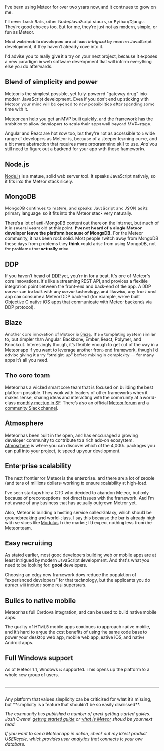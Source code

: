 I’ve been using Meteor for over two years now, and it continues to grow on me.

I'll never bash Rails, other Node/JavaScript stacks, or Python/Django. They’re good choices too. But for me, they’re just not as modern, simple, or fun as Meteor.

Most web/mobile developers are at least *intrigued* by modern JavaScript development, if they haven't already dove into it.

I'd advise you to really give it a try on your next project, because it exposes a new paradigm in web software development that will inform everything else you do afterwards.

## Blend of simplicity and power

Meteor is the simplest possible, yet fully-powered "gateway drug" into modern JavaScript development. Even if you don't end up sticking with Meteor, your mind will be opened to new possibilities after spending some time with it.

Meteor can help you get an MVP built quickly, and the framework has the ambition to allow developers to scale their apps well beyond MVP-stage.

Angular and React are hot now too, but they're not as accessible to a wide range of developers as Meteor is,  because of a steeper learning curve, and a bit more abstraction that requires more programming skill to use. *And* you still need to figure out a backend for your app with those frameworks.

## Node.js

[Node.js](https://nodejs.org/) is a mature, solid web server tool. It speaks JavaScript natively, so it fits into the Meteor stack nicely.

## MongoDB

MongoDB continues to mature, and speaks JavaScript and JSON as its primary language, so it fits into the Meteor stack very naturally.

There’s a lot of anti-MongoDB content out there on the internet, but much of it is several years old at this point. **I’ve not heard of a single Meteor developer leave the platform because of MongoDB.** For the Meteor community, it has been rock solid. Most people switch away from MongoDB these days from problems they **think** could arise from using MongoDB, not for problems that **actually** arise. 

## DDP

If you haven’t heard of [DDP](https://www.meteor.com/ddp) yet, you’re in for a treat. It's one of Meteor's core innovations. It's like a streaming REST API, and provides a flexible integration point between the front-end and back-end of the app. A DDP server can be built with any server technology, and likewise, any front-end app can consume a Meteor DDP backend (for example, we’ve built Objective C native iOS apps that communicate with Meteor backends via DDP protocol).

## Blaze

Another core innovation of Meteor is [Blaze](https://www.meteor.com/blaze). It's a templating system similar to, but simpler than Angular, Backbone, Ember, React, Polymer, and Knockout. Interestingly though, it’s flexible enough to get out of the way in a Meteor app if you want to leverage another front-end framework, though I’d advise giving it a try “straight-up” before mixing in complexity — for many apps it’s all you need.

## The core team

Meteor has a wicked smart core team that is focused on building the best platform possible. They work with leaders of other frameworks when it makes sense, sharing ideas and interacting with the community at a world-class [monthly meetup in SF](http://www.meetup.com/Meteor-SFBay/). There’s also an official [Meteor forum](https://forums.meteor.com/) and a [community Slack channel](https://meteorchat.slack.com).

## Atmosphere

Meteor has been built in the open, and has encouraged a growing developer community to contribute to a rich add-on ecosystem. [Atmosphere](https://atmospherejs.com/) is where you can discover which of the 4,000+ packages you can pull into your project, to speed up your development.

## Enterprise scalability

The next frontier for Meteor is the enterprise, and there are a lot of people (and tens of millions dollars) working to ensure scalability at high-load.

I’ve seen startups hire a CTO who decided to abandon Meteor, but only because of preconceptions, not direct issues with the framework. And I’m not aware of any business that has actually outgrown Meteor yet. 

Also, Meteor is building a hosting service called Galaxy, which should be groundbreaking and world-class. I say this because the bar is already high with services like [Modulus](https://modulus.io/) in the market; I’d expect nothing less from the Meteor team.

## Easy recruiting

As stated earlier, most good developers building web or mobile apps are at least intrigued by modern JavaScript development. And that's what you need to be looking for: **good** developers.

Choosing an edgy new framework does reduce the population of “experienced developers” for that technology, but the applicants you do attract will include some real superstars.

## Builds to native mobile

Meteor has full Cordova integration, and can be used to build native mobile apps.

The quality of HTML5 mobile apps continues to approach native mobile, and it’s hard to argue the cost benefits of using the same code base to power your desktop web app, mobile web app, native iOS, and native Android apps.

## Full Windows support

As of Meteor 1.1, Windows is supported. This opens up the platform to a whole new group of users.
<br /><br />


---
<br />
Any platform that values simplicity can be criticized for what it’s missing, but **simplicity is a feature that shouldn’t be so easily dismissed**.

*The community has published a number of great getting started guides. Josh Owens' [getting started guide](http://joshowens.me/getting-started-with-meteor-js/) or [what is Meteor](http://joshowens.me/what-is-meteor-js/) should be your next read.*

*If you want to see a Meteor app in action, check out my latest product [USERcycle](https://usercycle.com), which provides user analytics
that connects to your own database.*


